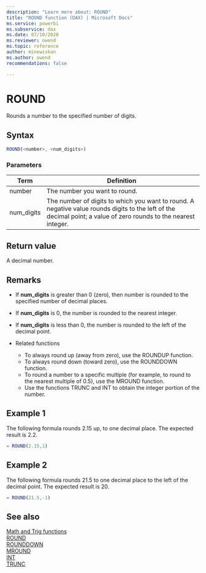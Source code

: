```yaml
---
description: "Learn more about: ROUND"
title: "ROUND function (DAX) | Microsoft Docs"
ms.service: powerbi 
ms.subservice: dax 
ms.date: 07/10/2020
ms.reviewer: owend
ms.topic: reference
author: minewiskan
ms.author: owend 
recommendations: false

---
```

# ROUND

Rounds a number to the specified number of digits.  
  
## Syntax  
  
```js
ROUND(<number>, <num_digits>)  
```
  
### Parameters  
  
|Term|Definition|  
|--------|--------------|  
|number|The number you want to round.|  
|num_digits|The number of digits to which you want to round. A negative value rounds digits to the left of the decimal point; a value of zero rounds to the nearest integer.|  
  
## Return value

A decimal number.  
  
## Remarks

- If **num_digits** is greater than 0 (zero), then number is rounded to the specified number of decimal places.  
  
- If **num_digits** is 0, the number is rounded to the nearest integer.  
  
- If **num_digits** is less than 0, the number is rounded to the left of the decimal point.  
  
- Related functions
  - To always round up (away from zero), use the ROUNDUP function.  
  - To always round down (toward zero), use the ROUNDDOWN function.  
  - To round a number to a specific multiple (for example, to round to the nearest multiple of 0.5), use the MROUND function.  
  - Use the functions TRUNC and INT to obtain the integer portion of the number.  
  
## Example 1

The following formula rounds 2.15 up, to one decimal place. The expected result is 2.2.  
  
```js
= ROUND(2.15,1)  
```
  
## Example 2

The following formula rounds 21.5 to one decimal place to the left of the decimal point. The expected result is 20.  
  
```js
= ROUND(21.5,-1)  
```
  
## See also
[Math and Trig functions](math-and-trig-functions-dax.md)  
[ROUND](round-function-dax.md)  
[ROUNDDOWN](rounddown-function-dax.md)  
[MROUND](mround-function-dax.md)  
[INT](int-function-dax.md)  
[TRUNC](trunc-function-dax.md)  
  
